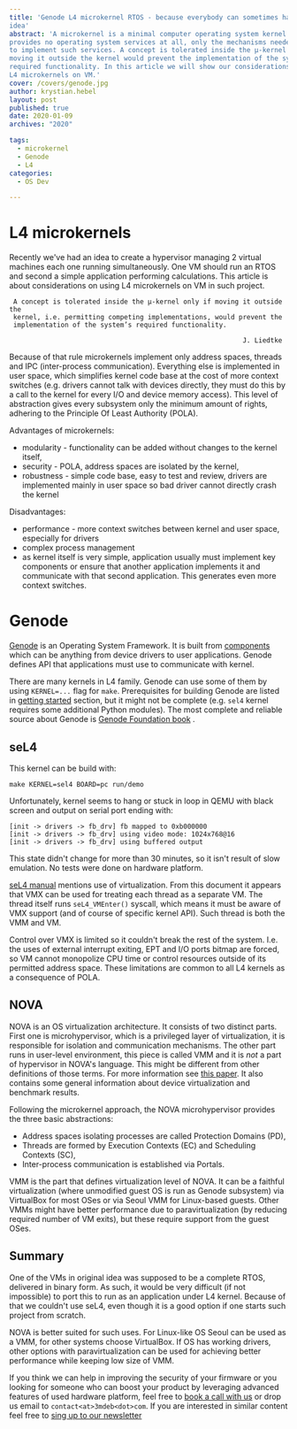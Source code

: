 ```yaml
---
title: 'Genode L4 microkernel RTOS - because everybody can sometimes have a bad
idea'
abstract: 'A microkernel is a minimal computer operating system kernel which
provides no operating system services at all, only the mechanisms needed
to implement such services. A concept is tolerated inside the μ-kernel only if
moving it outside the kernel would prevent the implementation of the system’s
required functionality. In this article we will show our considerations on using
L4 microkernels on VM.'
cover: /covers/genode.jpg
author: krystian.hebel
layout: post
published: true
date: 2020-01-09
archives: "2020"

tags:
  - microkernel
  - Genode
  - L4
categories:
  - OS Dev

---
```


L4 microkernels
===============

Recently we've had an idea to create a hypervisor managing 2 virtual machines
each one running simultaneously. One VM should run an RTOS and second a simple
application performing calculations. This article is about considerations on
using L4 microkernels on VM in such project.

```
 A concept is tolerated inside the μ-kernel only if moving it outside the
 kernel, i.e. permitting competing implementations, would prevent the
 implementation of the system’s required functionality.

                                                           J. Liedtke    
```

Because of that rule microkernels implement only address spaces, threads and IPC
(inter-process communication). Everything else is implemented in user space,
which simplifies kernel code base at the cost of more context switches (e.g.
drivers cannot talk with devices directly, they must do this by a call to the
kernel for every I/O and device memory access). This level of abstraction gives
every subsystem only the minimum amount of rights, adhering to the Principle Of
Least Authority (POLA).

Advantages of microkernels:

* modularity - functionality can be added without changes to the kernel itself,
* security - POLA, address spaces are isolated by the kernel,
* robustness - simple code base, easy to test and review, drivers are
  implemented mainly in user space so bad driver cannot directly crash the
  kernel

Disadvantages:

* performance - more context switches between kernel and user space, especially
for drivers
* complex process management
* as kernel itself is very simple, application usually must implement key
  components or ensure that another application implements it and communicate
  with that second application. This generates even more context switches.

Genode
======

[Genode](https://genode.org/) is an Operating System Framework. It is built from
[components](https://genode.org/documentation/components) which can be anything
from device drivers to user applications. Genode defines API that applications
must use to communicate with kernel.

There are many kernels in L4 family. Genode can use some of them by using
`KERNEL=...` flag for `make`. Prerequisites for building Genode are listed in
[getting started](https://genode.org/documentation/developer-resources/getting_started)
section, but it might not be complete (e.g. `sel4` kernel requires some
additional Python modules). The most complete and reliable source about Genode
is [Genode Foundation book](https://genode.org/documentation/genode-foundations/index)
.

seL4
----

This kernel can be build with:

```
make KERNEL=sel4 BOARD=pc run/demo
```

Unfortunately, kernel seems to hang or stuck in loop in QEMU with black screen
and output on serial port ending with:

```
[init -> drivers -> fb_drv] fb mapped to 0xb000000
[init -> drivers -> fb_drv] using video mode: 1024x768@16
[init -> drivers -> fb_drv] using buffered output
```

This state didn't change for more than 30 minutes, so it isn't result of slow
emulation. No tests were done on hardware platform.

[seL4 manual](https://sel4.systems/Info/Docs/seL4-manual-latest.pdf) mentions
use of virtualization. From this document it appears that VMX can be used for
treating each thread as a separate VM. The thread itself runs `seL4_VMEnter()`
syscall, which means it must be aware of VMX support (and of course of specific
kernel API). Such thread is both the VMM and VM.

Control over VMX is limited so it couldn't break the rest of the system. I.e.
the uses of external interrupt exiting, EPT and I/O ports bitmap are forced, so
VM cannot monopolize CPU time or control resources outside of its permitted
address space. These limitations are common to all L4 kernels as a consequence
of POLA.

NOVA
----

NOVA is an OS virtualization architecture. It consists of two distinct parts.
First one is microhypervisor, which is a privileged layer of virtualization,
it is responsible for isolation and communication mechanisms. The other part
runs in user-level environment, this piece is called VMM and it is *not* a part
of hypervisor in NOVA's language. This might be different from other
definitions of those terms. For more information see [this paper](http://hypervisor.org/eurosys2010.pdf).
It also contains some general information about device virtualization and
benchmark results.

Following the microkernel approach, the NOVA microhypervisor provides the three
basic abstractions:

* Address spaces isolating processes are called Protection Domains (PD),
* Threads are formed by Execution Contexts (EC) and Scheduling Contexts (SC),
* Inter-process communication is established via Portals.

VMM is the part that defines virtualization level of NOVA. It can be a faithful
virtualization (where unmodified guest OS is run as Genode subsystem) via
VirtualBox for most OSes or via Seoul VMM for Linux-based guests. Other VMMs
might have better performance due to paravirtualization (by reducing required
number of VM exits), but these require support from the guest OSes.

## Summary

One of the VMs in original idea was supposed to be a complete RTOS, delivered in
binary form. As such, it would be very difficult (if not impossible) to port
this to run as an application under L4 kernel. Because of that we couldn't use
seL4, even though it is a good option if one starts such project from scratch.

NOVA is better suited for such uses. For Linux-like OS Seoul can be used as
a VMM, for other systems choose VirtualBox. If OS has working drivers, other
options with paravirtualization can be used for achieving better performance
while keeping low size of VMM.

If you think we can help in improving the security of your firmware or you
looking for someone who can boost your product by leveraging advanced features
of used hardware platform, feel free to [book a call with us](https://calendly.com/3mdeb/consulting-remote-meeting)
or drop us email to `contact<at>3mdeb<dot>com`. If you are interested in similar
content feel free to [sing up to our newsletter](http://eepurl.com/gfoekD)

